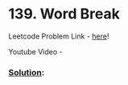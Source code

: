 # 139. Word Break

Leetcode Problem Link - [here](https://leetcode.com/problems/word-break/description/?envType=study-plan-v2&envId=top-100-liked)!

Youtube Video - 

### [Solution]():

```cpp

```
